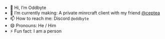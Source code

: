 - 👋 Hi, I’m Oddbyte
- 🌱 I’m currently making: A private minrcraft client with my friend [@ceptea](https://github.com/Ceptea/Ceptea)
- 📫 How to reach me: Discord `@oddbyte`
- 😄 Pronouns: He / Him
- ⚡ Fun fact: I am a person
